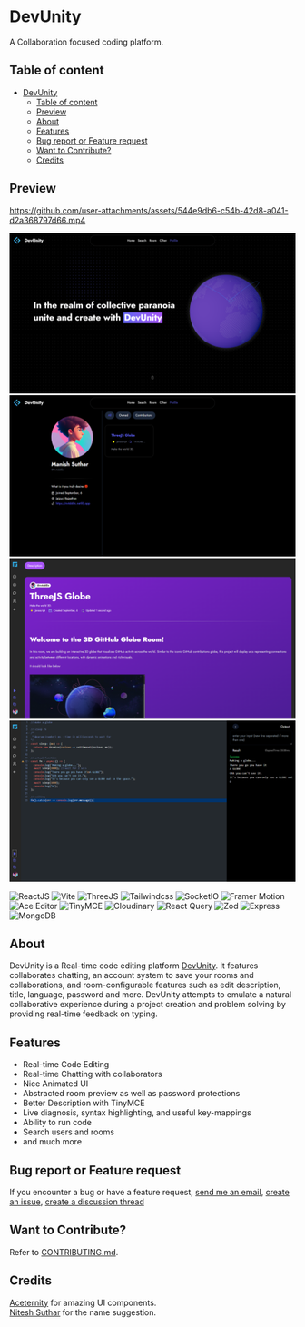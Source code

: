 # DevUnity

A Collaboration focused coding platform.

## Table of content

- [DevUnity](#devunity)
  - [Table of content](#table-of-content)
  - [Preview](#preview)
  - [About](#about)
  - [Features](#features)
  - [Bug report or Feature request](#bug-report-or-feature-request)
  - [Want to Contribute?](#want-to-contribute)
  - [Credits](#credits)

## Preview

https://github.com/user-attachments/assets/544e9db6-c54b-42d8-a041-d2a368797d66.mp4

[![Home](./assets/home.png)](https://devunity.netlify.app/)
[![Profile](./assets/profile.png)](https://devunity.netlify.app/)
[![Description](./assets/desc.png)](https://devunity.netlify.app/)
[![Editor](./assets/editor.png)](https://devunity.netlify.app/)
<br/>

![ReactJS](https://img.shields.io/badge/React.js-blue?style=for-the-badge&logo=react&logoColor=white)
![Vite](https://img.shields.io/badge/Vite-yellow?style=for-the-badge&logo=Vite&logoColor=white)
![ThreeJS](https://img.shields.io/badge/three-js?style=for-the-badge&logo=three.js&logoColor=white)
![Tailwindcss](https://img.shields.io/badge/tailwindcss-blue?style=for-the-badge&logo=tailwindcss&logoColor=white)
![SocketIO](https://img.shields.io/badge/SocketIO-black?style=for-the-badge&logo=socket.io&logoColor=white)
![Framer Motion](https://img.shields.io/badge/framer_motion-purple?style=for-the-badge&logo=framer&logoColor=white)
![Ace Editor](https://img.shields.io/badge/ace_editor-u?style=for-the-badge&logo=aceeditor&logoColor=white)
![TinyMCE](https://img.shields.io/badge/tinyMCE-blue?style=for-the-badge&logo=tinymce&logoColor=white)
![Cloudinary](https://img.shields.io/badge/cloudinary-red?style=for-the-badge&logo=cloudinary&logoColor=white)
![React Query](https://img.shields.io/badge/React_Query-maroon?style=for-the-badge&logo=reactquery&logoColor=white)
![Zod](https://img.shields.io/badge/-Zod-3E67B1?style=for-the-badge&logo=zod&logoColor=white)
![Express](https://img.shields.io/badge/-Express-373737?style=for-the-badge&logo=Express&logoColor=white)
![MongoDB](https://img.shields.io/badge/-MongoDB-13aa52?style=for-the-badge&logo=mongodb&logoColor=white)

## About

DevUnity is a Real-time code editing platform [DevUnity](https://www.devunity.netlify.app). It features collaborates chatting, an account system to save your rooms and collaborations, and room-configurable features such as edit description, title, language, password and more. DevUnity attempts to emulate a natural collaborative experience during a project creation and problem solving by providing real-time feedback on typing.

## Features

- Real-time Code Editing
- Real-time Chatting with collaborators
- Nice Animated UI
- Abstracted room preview as well as password protections
- Better Description with TinyMCE
- Live diagnosis, syntax highlighting, and useful key-mappings
- Ability to run code
- Search users and rooms
- and much more

## Bug report or Feature request

If you encounter a bug or have a feature request,
[send me an email](mailto:m4dd0x078@gmail.com),
[create an issue](https://github.com/m4dd0c/DevUnity/issues),
[create a discussion thread](https://github.com/m4dd0c/DevUnity/discussions)

## Want to Contribute?

Refer to [CONTRIBUTING.md](./CONTRIBUTING.md).

## Credits

[Aceternity](https://ui.aceternity.com) for amazing UI components.  
[Nitesh Suthar](https://github.com/nitesh098suthar) for the name suggestion.

<!--
All of the [contributors](https://github.com/m4dd0c/DevUnity/graphs/contributors) have helped implement various features, add themes, fix bugs, and more.
-->
